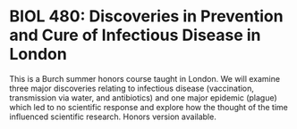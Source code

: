 # BIOL 480: Discoveries in Prevention and Cure of Infectious Disease in London

This is a Burch summer honors course taught in London. We will examine three major discoveries relating to infectious disease (vaccination, transmission via water, and antibiotics) and one major epidemic (plague) which led to no scientific response and explore how the thought of the time influenced scientific research. Honors version available.